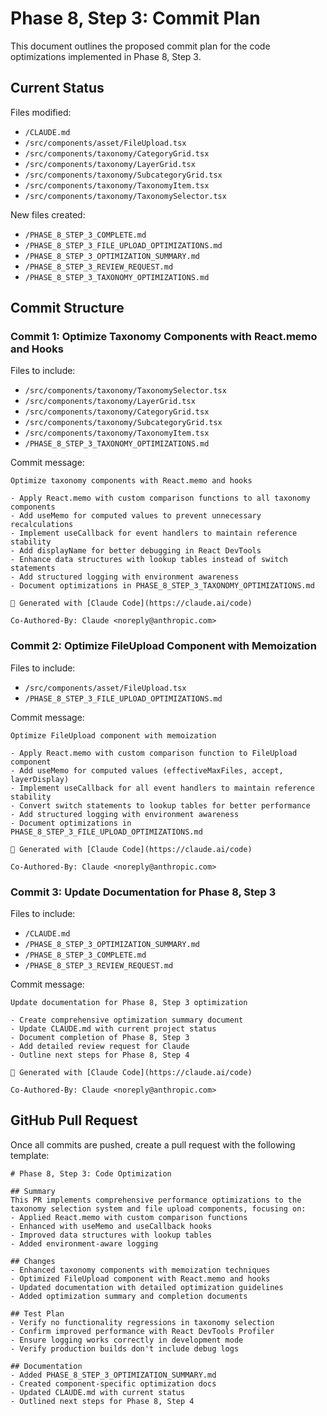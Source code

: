 # Phase 8, Step 3: Commit Plan

This document outlines the proposed commit plan for the code optimizations implemented in Phase 8, Step 3.

## Current Status

Files modified:
- `/CLAUDE.md`
- `/src/components/asset/FileUpload.tsx`
- `/src/components/taxonomy/CategoryGrid.tsx`
- `/src/components/taxonomy/LayerGrid.tsx`
- `/src/components/taxonomy/SubcategoryGrid.tsx`
- `/src/components/taxonomy/TaxonomyItem.tsx`
- `/src/components/taxonomy/TaxonomySelector.tsx`

New files created:
- `/PHASE_8_STEP_3_COMPLETE.md`
- `/PHASE_8_STEP_3_FILE_UPLOAD_OPTIMIZATIONS.md`
- `/PHASE_8_STEP_3_OPTIMIZATION_SUMMARY.md`
- `/PHASE_8_STEP_3_REVIEW_REQUEST.md`
- `/PHASE_8_STEP_3_TAXONOMY_OPTIMIZATIONS.md`

## Commit Structure

### Commit 1: Optimize Taxonomy Components with React.memo and Hooks

Files to include:
- `/src/components/taxonomy/TaxonomySelector.tsx`
- `/src/components/taxonomy/LayerGrid.tsx`
- `/src/components/taxonomy/CategoryGrid.tsx`
- `/src/components/taxonomy/SubcategoryGrid.tsx`
- `/src/components/taxonomy/TaxonomyItem.tsx`
- `/PHASE_8_STEP_3_TAXONOMY_OPTIMIZATIONS.md`

Commit message:
```
Optimize taxonomy components with React.memo and hooks

- Apply React.memo with custom comparison functions to all taxonomy components
- Add useMemo for computed values to prevent unnecessary recalculations
- Implement useCallback for event handlers to maintain reference stability
- Add displayName for better debugging in React DevTools
- Enhance data structures with lookup tables instead of switch statements
- Add structured logging with environment awareness
- Document optimizations in PHASE_8_STEP_3_TAXONOMY_OPTIMIZATIONS.md

🤖 Generated with [Claude Code](https://claude.ai/code)

Co-Authored-By: Claude <noreply@anthropic.com>
```

### Commit 2: Optimize FileUpload Component with Memoization

Files to include:
- `/src/components/asset/FileUpload.tsx`
- `/PHASE_8_STEP_3_FILE_UPLOAD_OPTIMIZATIONS.md`

Commit message:
```
Optimize FileUpload component with memoization

- Apply React.memo with custom comparison function to FileUpload component
- Add useMemo for computed values (effectiveMaxFiles, accept, layerDisplay)
- Implement useCallback for all event handlers to maintain reference stability
- Convert switch statements to lookup tables for better performance
- Add structured logging with environment awareness
- Document optimizations in PHASE_8_STEP_3_FILE_UPLOAD_OPTIMIZATIONS.md

🤖 Generated with [Claude Code](https://claude.ai/code)

Co-Authored-By: Claude <noreply@anthropic.com>
```

### Commit 3: Update Documentation for Phase 8, Step 3

Files to include:
- `/CLAUDE.md`
- `/PHASE_8_STEP_3_OPTIMIZATION_SUMMARY.md`
- `/PHASE_8_STEP_3_COMPLETE.md`
- `/PHASE_8_STEP_3_REVIEW_REQUEST.md`

Commit message:
```
Update documentation for Phase 8, Step 3 optimization

- Create comprehensive optimization summary document
- Update CLAUDE.md with current project status
- Document completion of Phase 8, Step 3
- Add detailed review request for Claude
- Outline next steps for Phase 8, Step 4

🤖 Generated with [Claude Code](https://claude.ai/code)

Co-Authored-By: Claude <noreply@anthropic.com>
```

## GitHub Pull Request

Once all commits are pushed, create a pull request with the following template:

```
# Phase 8, Step 3: Code Optimization

## Summary
This PR implements comprehensive performance optimizations to the taxonomy selection system and file upload components, focusing on:
- Applied React.memo with custom comparison functions
- Enhanced with useMemo and useCallback hooks
- Improved data structures with lookup tables
- Added environment-aware logging

## Changes
- Enhanced taxonomy components with memoization techniques
- Optimized FileUpload component with React.memo and hooks
- Updated documentation with detailed optimization guidelines
- Added optimization summary and completion documents

## Test Plan
- Verify no functionality regressions in taxonomy selection
- Confirm improved performance with React DevTools Profiler
- Ensure logging works correctly in development mode
- Verify production builds don't include debug logs

## Documentation
- Added PHASE_8_STEP_3_OPTIMIZATION_SUMMARY.md
- Created component-specific optimization docs
- Updated CLAUDE.md with current status
- Outlined next steps for Phase 8, Step 4
```